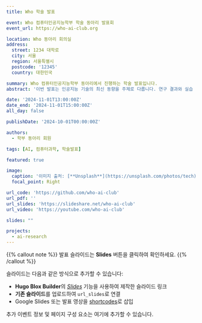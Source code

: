 ```yaml
---
title: Who 학술 발표

event: Who 컴퓨터인공지능학부 학술 동아리 발표회
event_url: https://who-ai-club.org

location: Who 동아리 회의실
address:
  street: 1234 대학로
  city: 서울
  region: 서울특별시
  postcode: '12345'
  country: 대한민국

summary: Who 컴퓨터인공지능학부 동아리에서 진행하는 학술 발표입니다.
abstract: '이번 발표는 인공지능 기술의 최신 동향을 주제로 다룹니다. 연구 결과와 실습 경험을 공유하는 시간이 될 것입니다.'

date: '2024-11-01T13:00:00Z'
date_end: '2024-11-01T15:00:00Z'
all_day: false

publishDate: '2024-10-01T00:00:00Z'

authors:
  - 학부 동아리 회원

tags: [AI, 컴퓨터과학, 학술발표]

featured: true

image:
  caption: '이미지 출처: [**Unsplash**](https://unsplash.com/photos/tech)'
  focal_point: Right

url_code: 'https://github.com/who-ai-club'
url_pdf: ''
url_slides: 'https://slideshare.net/who-ai-club'
url_video: 'https://youtube.com/who-ai-club'

slides: ""

projects:
  - ai-research
---
```


{{% callout note %}}
발표 슬라이드는 **Slides** 버튼을 클릭하여 확인하세요.
{{% /callout %}}

슬라이드는 다음과 같은 방식으로 추가할 수 있습니다:

- **Hugo Blox Builder**의 [_Slides_](https://docs.hugoblox.com/reference/content-types/) 기능을 사용하여 제작한 슬라이드 링크
- **기존 슬라이드**를 업로드하여 `url_slides`로 연결
- Google Slides 또는 발표 영상을 [shortcodes](https://docs.hugoblox.com/reference/markdown/)로 삽입

추가 이벤트 정보 및 페이지 구성 요소는 여기에 추가할 수 있습니다.
